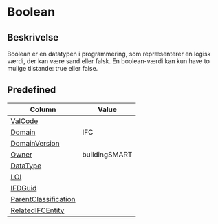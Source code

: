 # Boolean

## Beskrivelse

Boolean er en datatypen i programmering, som repræsenterer en logisk værdi, der kan være sand eller falsk. En boolean-værdi kan kun have to mulige tilstande: true eller false.

## Predefined

| Column                                                              | Value         |
| ------------------------------------------------------------------- | ------------- |
| [ValCode](../../Attributes/ValCode.md)                              |               |
| [Domain](../../Attributes/Domain.md)                                | IFC           |
| [DomainVersion](../../Attributes/DomainVersion.md)                  |               |
| [Owner](../../Attributes/Owner.md)                                  | buildingSMART |
| [DataType](../../Attributes/DataType.md)                            |               |
| [LOI](../../Attributes/LOI.md)                                      |               |
| [IFDGuid](../../Attributes/IFDGuid.md)                              |               |
| [ParentClassification](../../Attributes/IFCParentClassification.md) |               |
| [RelatedIFCEntity](../../Attributes/RelatedIFCEntity.md)            |               |

